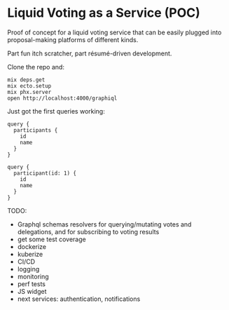 # Liquid Voting as a Service (POC)

Proof of concept for a liquid voting service that can be easily plugged into proposal-making platforms of different kinds.

Part fun itch scratcher, part résumé-driven development.

Clone the repo and:

```
mix deps.get
mix ecto.setup
mix phx.server
open http://localhost:4000/graphiql
```

Just got the first queries working:

```
query {
  participants {
    id
    name
  }
}

query {
  participant(id: 1) {
    id
    name
  }
}
```

TODO:

* Graphql schemas resolvers for querying/mutating votes and delegations, and for subscribing to voting results
* get some test coverage
* dockerize
* kuberize
* CI/CD
* logging
* monitoring
* perf tests
* JS widget
* next services: authentication, notifications
